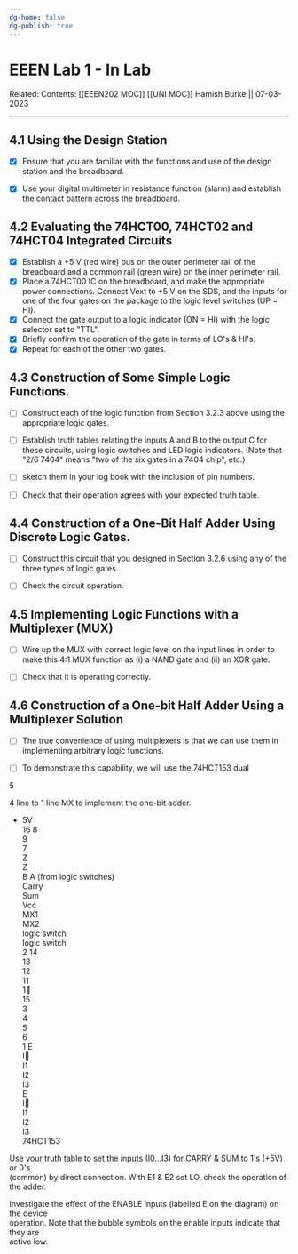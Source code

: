 ```yaml
---
dg-home: false
dg-publish: true
---
```


# EEEN Lab 1 - In Lab

Related: 
Contents: [[EEEN202 MOC]]
[[UNI MOC]]
Hamish Burke || 07-03-2023
***

## 4.1 Using the Design Station

- [x] Ensure that you are familiar with the functions and use of the design station and the breadboard. 
- [x] Use your digital multimeter in resistance function (alarm) and establish the contact pattern across the breadboard.  
  

## 4.2 Evaluating the 74HCT00, 74HCT02 and 74HCT04 Integrated Circuits

- [x] Establish a +5 V (red wire) bus on the outer perimeter rail of the breadboard and a  common rail (green wire) on the inner perimeter rail.
- [x] Place a 74HCT00 IC on the breadboard, and make the appropriate power connections. Connect Vext to +5 V on the  SDS, and the inputs for one of the four gates on the package to the logic level switches  (UP = HI). 
- [x] Connect the gate output to a logic indicator (ON = HI) with the logic  selector set to "TTL". 
- [x] Briefly confirm the operation of the gate in terms of LO's & HI's.
- [x] Repeat for each of the other two gates.  

## 4.3 Construction of Some Simple Logic Functions.

- [ ] Construct each of the logic function from Section 3.2.3 above using the appropriate logic gates. 
- [ ] Establish truth tables relating the inputs A and B to the output C for these circuits, using logic switches and LED logic indicators. (Note that "2/6 7404" means "two of the six gates in a 7404 chip", etc.) 
- [ ] sketch them in your log book with the inclusion of pin numbers. 
- [ ] Check that their operation agrees with your expected truth table.  
  

## 4.4 Construction of a One-Bit Half Adder Using Discrete Logic Gates.

- [ ] Construct this circuit that you designed in Section 3.2.6 using any of the three types of  logic gates. 
- [ ] Check the circuit operation.  
  

## 4.5 Implementing Logic Functions with a Multiplexer (MUX)

- [ ] Wire up the MUX with correct logic level on the input lines in order to make this 4:1 MUX function as (i) a NAND gate and (ii) an XOR gate.
- [ ] Check that it is operating correctly.  
  

## 4.6 Construction of a One-bit Half Adder Using a Multiplexer Solution

- [ ] The true convenience of using multiplexers is that we can use them in implementing arbitrary logic functions. 
- [ ] To demonstrate this capability, we will use the 74HCT153 dual

  
5  
  
4 line to 1 line MX to implement the one-bit adder.  
- 5V  
16 8  
9  
7  
Z  
Z  
B A (from logic switches)  
Carry  
Sum  
Vcc  
MX1  
MX2  
logic switch  
logic switch  
2 14  
13  
12  
11  
1  
15  
3  
4  
5  
6  
1 E  
I  
I1  
I2  
I3  
E  
I  
I1  
I2  
I3  
74HCT153  
  
Use your truth table to set the inputs (I0...I3) for CARRY & SUM to 1's (+5V) or 0's  
(common) by direct connection. With E1 & E2 set LO, check the operation of the adder.  
  
Investigate the effect of the ENABLE inputs (labelled E on the diagram) on the device  
operation. Note that the bubble symbols on the enable inputs indicate that they are  
active low.